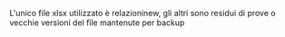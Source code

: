 L'unico file xlsx utilizzato è relazioninew, gli altri sono residui di prove o vecchie versioni del file mantenute per backup

